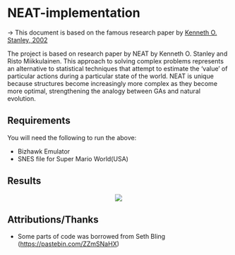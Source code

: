 # NEAT-implementation

-> This document is based on the famous research paper by [Kenneth O. Stanley, 2002](nn.cs.utexas.edu/downloads/papers/stanley.ec02.pdf)

The project is based on research paper by NEAT by Kenneth O. Stanley and Risto Miikkulainen. This approach to solving complex problems represents an alternative to statistical techniques that attempt to estimate the ‘value’ of particular actions during a particular state of the world.
NEAT is unique because structures become increasingly more complex as they become more optimal, strengthening the analogy between GAs and natural evolution.

## Requirements
You will need the following to run the above:
  * Bizhawk Emulator
  * SNES file for Super Mario World(USA)

## Results
<p align = 'center'>
<img src = https://i.imgur.com/l2PPwu9.png>
</p>

## Attributions/Thanks
  * Some parts of code was borrowed from Seth Bling (https://pastebin.com/ZZmSNaHX)
